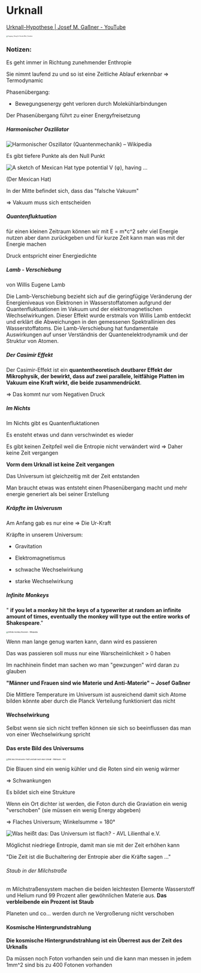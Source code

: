 # Urknall

[Urknall-Hypothese | Josef M. Gaßner - YouTube](https://www.youtube.com/watch?v=hrJViSH6Klo)

<img src="https://static.wikia.nocookie.net/kungfupanda/images/2/2e/Oogway-white.png/revision/latest?cb=20160326153345" title="" alt="Oogway | Kung Fu Panda Wiki | Fandom" style="zoom:25%;">

### Notizen:

Es geht immer in Richtung zunehmender Enthropie

Sie nimmt laufend zu und so ist eine Zeitliche Ablauf erkennbar => Termodynamic

Phasenübergang:

- Bewegungsenergy geht verloren durch Molekühlarbindungen

Der Phasenübergang führt zu einer Energyfreisetzung

##### Harmonischer Oszlilator

![Harmonischer Oszillator (Quantenmechanik) – Wikipedia](https://upload.wikimedia.org/wikipedia/commons/thumb/9/9b/Harmoszi_nullpunkt.png/400px-Harmoszi_nullpunkt.png)

Es gibt tiefere Punkte als den Null Punkt 



![A sketch of Mexican Hat type potential V (φ), having ...](https://www.researchgate.net/publication/338549010/figure/fig1/AS:846833609895937@1578912274841/A-sketch-of-Mexican-Hat-type-potential-V-ph-having-degenerate-vacuums-one-of-which-is.jpg)

(Der Mexican Hat)

In der Mitte befindet sich, dass das "falsche Vakuum"

=> Vakuum muss sich entscheiden

##### Quantenfluktuation

für einen kleinen Zeitraum können wir mit E = m*c^2 sehr viel Energie nutzen aber dann zurückgeben
und für kurze Zeit kann man was mit der Energie machen



Druck entspricht einer Energiedichte

##### Lamb - Verschiebung

von Willis Eugene Lamb

Die Lamb-Verschiebung bezieht sich auf die geringfügige Veränderung der Energieniveaus von Elektronen in Wasserstoffatomen aufgrund der Quantenfluktuationen im Vakuum und der elektromagnetischen Wechselwirkungen. Dieser Effekt wurde erstmals von Willis Lamb entdeckt und erklärt die Abweichungen in den gemessenen Spektrallinien des Wasserstoffatoms. Die Lamb-Verschiebung hat fundamentale Auswirkungen auf unser Verständnis der Quantenelektrodynamik und der Struktur von Atomen.

##### Der Casimir Effekt

Der Casimir-Effekt ist ein **quantentheoretisch deutbarer Effekt der Mikrophysik, der bewirkt, dass auf zwei parallele, leitfähige Platten im Vakuum eine Kraft wirkt, die beide zusammendrückt**.



=> Das kommt nur vom Negativen Druck

##### Im Nichts

Im Nichts gibt es Quantenfluktationen

Es ensteht etwas und dann verschwindet es wieder

Es gibt keinen Zeitpfeil weil die Entropie nicht verwändert wird => Daher keine Zeit vergangen



**Vorm dem Urknall ist keine Zeit vergangen**

Das Universum ist gleichzeitig mit der Zeit entstanden



Man braucht etwas was entsteht einen Phasenübergang macht und mehr energie generiert als bei seiner Erstellung 

##### Kräpfte im Univerusm

Am Anfang gab es nur eine => Die Ur-Kraft

Kräpfte in unserem Universum:

- Gravitation

- Elektromagnetismus

- schwache Wechselwirkung

- starke Wechselwirkung
  
  

##### Infinite Monkeys

" **if you let a monkey hit the keys of a typewriter at random an infinite amount of times, eventually the monkey will type out the entire works of Shakespeare**."

<img title="" src="https://upload.wikimedia.org/wikipedia/commons/3/3c/Chimpanzee_seated_at_typewriter.jpg" alt="Infinite monkey theorem - Wikipedia" style="zoom:33%;">

Wenn man lange genug warten kann, dann wird es passieren

Das was passieren soll muss nur eine Warscheinlichkeit > 0 haben



Im nachhinein findet man sachen wo man "gewzungen" wird daran zu glauben



**"Männer und Frauen sind wie Materie und Anti-Materie" ~ Josef Gaßner**





Die Mittlere Temperature im Universum ist ausreichend damit sich Atome bilden könnte aber durch die Planck Verteilung funktioniert das nicht



#### Wechselwirkung

Selbst wenn sie sich nicht treffen können sie sich so beeinflussen das man von einer Wechselwirkung spricht



#### Das erste Bild des Universums

<img title="" src="https://media0.faz.net/ppmedia/aktuell/2910277663/1.2124132/default-retina/die-kindheit-des-universums.jpg" alt="Bild des Universums: Heiß und kalt nach dem Urknall - Weltraum - FAZ" style="zoom:33%;">

Die Blauen sind ein wenig kühler und die Roten sind ein wenig wärmer

=> Schwankungen 

Es bildet sich eine Strukture

Wenn ein Ort dichter ist werden, die Foton durch die Graviation ein wenig "verschoben" (sie müssen ein wenig Energy abgeben)



=> Flaches Universum; Winkelsumme = 180°

![Was heißt das: Das Universum ist flach? - AVL Lilienthal e.V.](https://www.avl-lilienthal.de/assets/images/8/5_ASTROPHYSIK_KOMPAKT_flaches_Universum_Abb_1-d35f2ca8.jpg)



Möglichst niedriege Entropie, damit man sie mit der Zeit erhöhen kann

"Die Zeit ist die Buchaltering der Entropie aber die Kräfte sagen ..."



###### Staub in der Milchstraße

m Milchstraßensystem machen die beiden leichtesten Elemente Wasserstoff und Helium rund 99 Prozent aller gewöhnlichen Materie aus. **Das verbleibende ein Prozent ist Staub**



Planeten und co... werden durch ne Vergroßerung nicht verschoben

#### Kosmische Hintergrundstrahlung

**Die kosmische Hintergrundstrahlung ist ein Überrest aus der Zeit des Urknalls**



Da müssen noch Foton vorhanden sein und die kann man messen in jedem 1mm^2 sind bis zu 400 Fotonen vorhanden


